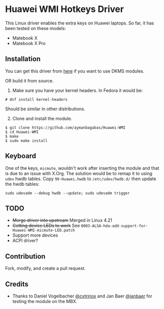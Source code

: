 # Huawei WMI Hotkeys Driver
This Linux driver enables the extra keys on Huawei laptops. So far, it has been tested on these models:
* Matebook X
* Matebook X Pro

## Installation
You can get this driver from [here](https://github.com/aymanbagabas/Huawei-WMI/releases) if you want to use DKMS modules.

OR build it from source.

1. Make sure you have your kernel headers. In Fedora it would be:
```
# dnf install kernel-headers
```
Should be similar in other distributions.

2. Clone and install the module.

```
$ git clone https://github.com/aymanbagabas/Huawei-WMI
$ cd Huawei-WMI
$ make
$ sudo make install
```

## Keyboard
One of the keys, `micmute`, wouldn't work after inserting the module and that is due to an issue with X.Org. The solution would be to remap it to using `udev` hwdb tables.
Copy `99-Huawei.hwdb` to `/etc/udev/hwdb.d/` then update the hwdb tables:
```
sudo udevadm --debug hwdb --update; sudo udevadm trigger
```

## TODO
* ~~Merge driver into upstream~~ Merged in Linux 4.21
* ~~Getting device LEDs to work~~ See `0003-ALSA-hda-add-support-for-Huawei-WMI-micmute-LED.patch`
* Support more devices
* ACPI driver?

## Contribution
Fork, modify, and create a pull request.

## Credits
* Thanks to Daniel Vogelbacher [@cytrinox](https://github.com/cytrinox) and Jan Baer [@janbaer](https://github.com/janbaer) for testing the module on the MBX.
